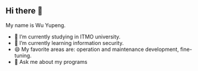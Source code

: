 ## Hi there 👋
My name is Wu Yupeng.
- 🔭 I’m currently studying in ITMO university.
- 🌱 I’m currently learning information security.
- 😄 My favorite areas are: operation and maintenance development, fine-tuning.
- 💬 Ask me about my programs
